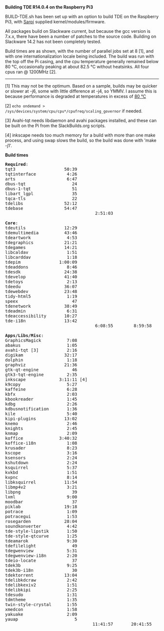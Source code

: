 **Building TDE R14.0.4 on the Raspberry Pi3**

BUILD-TDE.sh has been set up with an option to build TDE on the Raspberry Pi3, with [Sarpi](http://sarpi.fatdog.eu/index.php?p=home) supplied kernel/modules/firmware.

All packages build on Slackware current, but because the gcc version is 7.x.x, there have been a number of patches to the source code. Building on Slackware 14.2 has not been completely tested.

Build times are as shown, with the number of parallel jobs set at 8 [1], and with one internationalization locale being included. The build was run with the top off the Pi casing, and the cpu temperature generally remained below 80 °C, occasionally peaking at about 82.5 °C without heatsinks. All four cpus ran @ 1200MHz [2].

<hr>

[1] This may not be the optimum. Based on a sample, builds may be quicker or slower at -j6, some with little difference at -j4, so YMMV. I assume this is because performance is degraded at temperatures in excess of [80 °C](https://www.raspberrypi.org/documentation/configuration/config-txt/overclocking.md)

[2]
`echo ondemand > /sys/devices/system/cpu/cpu*/cpufreq/scaling_governor` if needed.

[3]
Avahi-tqt needs libdaemon and avahi packages installed, and these can be built on the Pi from the SlackBuilds.org scripts.

[4]
inkscape needs too much memory for a build with more than one make process, and using swap slows the build, so the build was done with 'make -j1'.

**Build times**

<pre>
<b>Required</b>:
tqt3                   50:39
tqtinterface            4:26
arts                    6:47
dbus-tqt                  24
dbus-1-tqt                51
libart_lgpl               35
tqca-tls                  22
tdelibs                52:12
tdebase                54:47
                                   2:51:03

<b>Core</b>:
tdeutils               12:29
tdemultimedia          43:46
tdeartwork              4:53
tdegraphics            21:21
tdegames               14:21
libcaldav               1:51
libcarddav              1:18
tdepim               1:00:09
tdeaddons               8:46
tdesdk                 24:38
tdevelop               41:40
tdetoys                 2:13
tdeedu                 36:07
tdewebdev              23:48
tidy-html5              1:19
speex                     47
tdenetwork             38:49
tdeadmin                6:31
tdeaccessibility       10:27
tde-i18n               13:42
                                   6:08:55        8:59:58

<b>Apps/Libs/Misc</b>:
GraphicsMagick          7:08
abakus                  1:05
avahi-tqt [3]           2:16
digikam                32:17
dolphin                 1:18
graphviz               21:36
gtk-qt-engine             46
gtk3-tqt-engine         2:35
inkscape             3:11:11 [4]
k9copy                  5:27
kaffeine                6:28
kbfx                    2:03
kbookreader             1:45
kdbg                    2:26
kdbusnotification       1:36
kile                    5:40
kipi-plugins           13:02
knemo                   2:46
knights                 2:45
knmap                   2:09
koffice              3:40:32
koffice-i18n            1:08
krusader                8:23
kscope                  3:16
ksensors                2:24
kshutdown               2:24
ksquirrel               5:37
kvkbd                   1:51
kvpnc                   8:14
libksquirrel           11:54
libmp4v2                3:21
libpng                    39
lxml                    9:00
moodbar                   37
piklab                 19:18
potrace                 1:09
potracegui              1:53
rosegarden             28:04
soundkonverter          4:42
tde-style-lipstik       1:50
tde-style-qtcurve       1:25
tdeamarok               9:30
tdefilelight              49
tdegwenview             5:31
tdegwenview-i18n        2:20
tdeio-locate              37
tdek3b                  9:25
tdek3b-i18n               30
tdektorrent            13:04
tdelibkdcraw            2:42
tdelibkexiv2            1:51
tdelibkipi              2:25
tdesudo                 1:31
tdmtheme                1:35
twin-style-crystal      1:55
xmedcon                 1:58
yakuake                 2:09
yauap                      5
                                  11:41:57       20:41:55
</pre>



